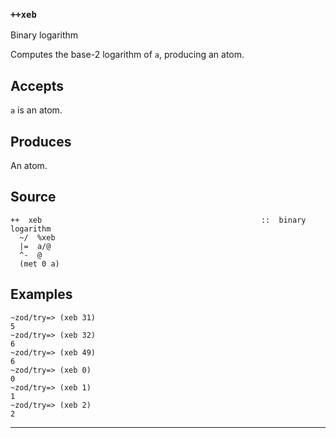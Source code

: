### `++xeb`

Binary logarithm

Computes the base-2 logarithm of `a`, producing an atom.

Accepts
-------

`a` is an atom.

Produces
--------

An atom.

Source
------

    ++  xeb                                                 ::  binary logarithm
      ~/  %xeb
      |=  a/@
      ^-  @
      (met 0 a)

Examples
--------

    ~zod/try=> (xeb 31)
    5
    ~zod/try=> (xeb 32)
    6
    ~zod/try=> (xeb 49)
    6
    ~zod/try=> (xeb 0)
    0
    ~zod/try=> (xeb 1)
    1
    ~zod/try=> (xeb 2)
    2



***
